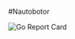 #Nautobotor

![Go Report Card](https://goreportcard.com/badge/github.com/jakubjastrabik/nautobotor)
